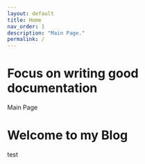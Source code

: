 ```yaml
---
layout: default
title: Home
nav_order: 1
description: "Main Page."
permalink: /
---
```


# Focus on writing good documentation

Main Page
<h1>Welcome to my Blog</h1>

test
<!-- 
*[customize]*
#[customize]: {% link /doc/Terraform/doc-1.md %} -->